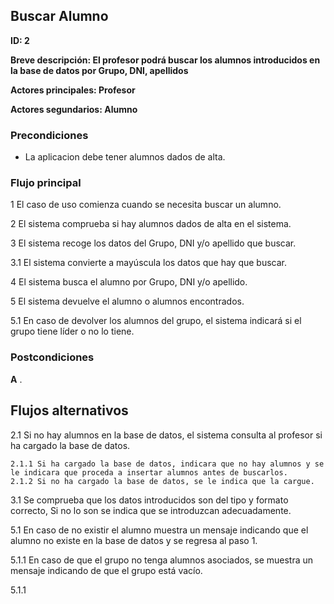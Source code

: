 
## Buscar Alumno

**ID: 2**

**Breve descripción: El profesor podrá buscar los alumnos introducidos en la base de datos por Grupo, DNI, apellidos** 

**Actores principales: Profesor**

**Actores segundarios: Alumno**

### Precondiciones

* La aplicacion debe tener alumnos dados de alta.


### Flujo principal

1 El caso de uso comienza cuando se necesita buscar un alumno.

2 El sistema comprueba si hay alumnos dados de alta en el sistema. 

3 El sistema recoge los datos del Grupo, DNI y/o apellido que buscar.

3.1 El sistema convierte a mayúscula los datos que hay que buscar.

4 El sistema busca el alumno por Grupo, DNI y/o apellido.

5 El sistema devuelve el alumno o alumnos encontrados.

5.1 En caso de devolver los alumnos del grupo, el sistema indicará si el grupo tiene líder o no lo tiene.


### Postcondiciones

**A** .
 
## Flujos alternativos

2.1 Si no hay alumnos en la base de datos, el sistema consulta al profesor si ha cargado la base de datos.

    2.1.1 Si ha cargado la base de datos, indicara que no hay alumnos y se le indicara que proceda a insertar alumnos antes de buscarlos.
    2.1.2 Si no ha cargado la base de datos, se le indica que la cargue.

3.1 Se comprueba que los datos introducidos son del tipo y formato correcto, Si no lo son se indica que se introduzcan adecuadamente.

5.1 En caso de no existir el alumno muestra un mensaje indicando que el alumno no existe en la base de datos y se regresa al paso 1.

5.1.1 En caso de que el grupo no tenga alumnos asociados, se muestra un mensaje indicando de que el grupo está vacío.

5.1.1
